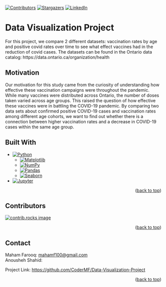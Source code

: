 <a id="readme-top"></a>

[![Contributors][contributors-shield]][contributors-url]
[![Stargazers][stars-shield]][stars-url]
[![LinkedIn][linkedin-shield]][linkedin-url]

# Data Visualization Project
  <p>
    For this project, we compare 2 different datasets: vaccination rates by age and positive covid rates over time to see what effect vaccines had in the reduction of covid cases. The datasets can be found in the Ontario data catalog: https://data.ontario.ca/organization/health
  </p>


## Motivation
Our motivation for this study came from the curiosity of understanding how effective these vaccination campaigns were throughout the pandemic. While many vaccines were distributed across Ontario, the number of doses taken varied across age groups. This raised the question of how effective these vaccines were in battling the COVID-19 pandemic. By comparing two data sets about confirmed positive COVID-19 cases and vaccination rates among different age cohorts, we want to find out whether there is a connection between higher vaccination rates and a decrease in COVID-19 cases within the same age group.

## Built With
 * [![Python][Python.org]][Python-url]
   * [![Matplotlib][Matplotlib.org]][Matplotlib-url]
   * [![NumPy][NumPy.org]][NumPy-url]
   * [![Pandas][Pandas.org]][Pandas-url]
   * [![Seaborn][Seaborn.org]][Seaborn-url]
 * [![Jupyter][Jupyter.org]][Jupyter-url]

 <p align="right">(<a href="#readme-top">back to top</a>)</p>

<!-- CONTRIBUTING -->
## Contributors
<a href="https://github.com/CoderMF/Data-Visualization-Project/graphs/contributors">
  <img src="https://contrib.rocks/image?repo=CoderMF/Data-Visualization-Project" alt="contrib.rocks image" />
</a>

<p align="right">(<a href="#readme-top">back to top</a>)</p>

<!-- CONTACT -->
## Contact

Maham Farooq: mahamf100@gmail.com
</br>
Anousheh Shahid: 

Project Link: https://github.com/CoderMF/Data-Visualization-Project

<p align="right">(<a href="#readme-top">back to top</a>)</p>


<!-- MARKDOWN LINKS & IMAGES -->
<!-- https://www.markdownguide.org/basic-syntax/#reference-style-links -->
[contributors-shield]: https://img.shields.io/github/contributors/CoderMF/Data-Visualization-Project.svg?style=for-the-badge
[contributors-url]: https://github.com/CoderMF/Data-Visualization-Project/graphs/contributors
[stars-shield]: https://img.shields.io/github/stars/CoderMF/Data-Visualization-Project.svg?style=for-the-badge
[stars-url]: https://github.com/github_username/CoderMF/Data-Visualization-Project/
[linkedin-shield]: https://img.shields.io/badge/-LinkedIn-black.svg?style=for-the-badge&logo=linkedin&colorB=555
[linkedin-url]: https://www.linkedin.com/in/maham-farooq-100/
[Python.org]: https://img.shields.io/badge/Python-3776AB?style=for-the-badge&logo=python&logoColor=white
[Python-url]: https://www.python.org/
[Matplotlib.org]: https://img.shields.io/badge/Matplotlib-11557C?style=for-the-badge&logo=matplotlib&logoColor=white
[Matplotlib-url]: https://matplotlib.org/
[NumPy.org]: https://img.shields.io/badge/NumPy-013243?style=for-the-badge&logo=numpy&logoColor=white
[NumPy-url]: https://numpy.org/
[Pandas.org]: https://img.shields.io/badge/Pandas-150458?style=for-the-badge&logo=pandas&logoColor=white
[Pandas-url]: https://pandas.pydata.org/
[Seaborn.org]: https://img.shields.io/badge/Seaborn-4C6F8C?style=for-the-badge&logoColor=white
[Seaborn-url]: https://seaborn.pydata.org/
[Jupyter.org]: https://img.shields.io/badge/Jupyter-F37626?style=for-the-badge&logo=jupyter&logoColor=white
[Jupyter-url]: https://jupyter.org/


